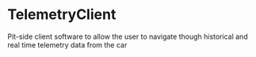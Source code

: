 # TelemetryClient
Pit-side client software to allow the user to navigate though historical and real time telemetry data from the car
